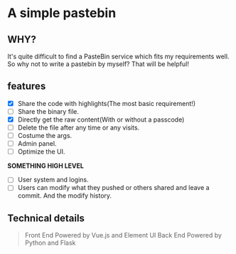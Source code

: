 # A simple pastebin

## WHY?

It's quite difficult to find a PasteBin service which fits my requirements well. So why not to write a pastebin by myself? That will be helpful!

## features

- [x] Share the code with highlights(The most basic requirement!)
- [ ] Share the binary file.
- [x] Directly get the raw content(With or without a passcode)
- [ ] Delete the file after any time or any visits.
- [ ] Costume the args.
- [ ] Admin panel.
- [ ] Optimize the UI.

**SOMETHING HIGH LEVEL**

- [ ] User system and logins.
- [ ] Users can modify what they pushed or others shared and leave a commit. And the modify history.

## Technical details

> Front End
> Powered by Vue.js and Element UI
> Back End
> Powered by Python and Flask
